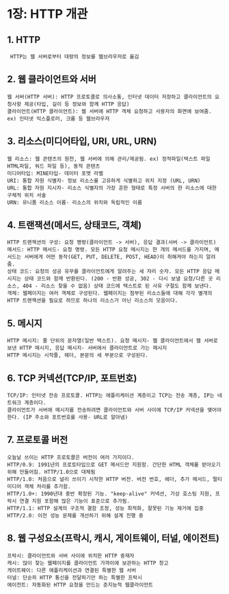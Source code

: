 # 1장: HTTP 개관

## 1. HTTP
     HTTP는 웹 서버로부터 대량의 정보를 웹브라우저로 옮김
## 2. 웹 클라이언트와 서버
    웹 서버(HTTP 서버): HTTP 프로토콜로 의사소통, 인터넷 데이터 저장하고 클라이언트의 요청사항 제공(타입, 길이 등 정보와 함께 HTTP 응답)
    클라이언트(HTTP 클라이언트): 웹 서버에 HTTP 객체 요청하고 사용자의 화면에 보여줌. ex) 인터넷 익스플로러, 크롬 등 웹브라우저
## 3. 리소스(미디어타입, URI, URL, URN)
    웹 리소스: 웹 콘텐츠의 원천, 웹 서버에 의해 관리/제공됨. ex) 정적파일(텍스트 파일 HTML파일, 워드 파일 등), 동적 콘텐츠
    미디어타입: MINE타입- 데이터 포맷 라벨
    URI: 통합 자원 식별자- 정보 리소스를 고유하게 식별하고 위치 지정 (URL, URN)
    URL: 통합 자원 지시자- 리소스 식별자의 가장 흔한 형태로 특정 서버의 한 리소스에 대한 구체적 위치 서술
    URN: 유니폼 리소스 이름- 리소스의 위치와 독립적인 이름
## 4. 트랜잭션(메서드, 상태코드, 객체)
    HTTP 트랜잭션의 구성: 요청 명령(클라이언트 -> 서버), 응답 결과(서버 -> 클라이언트)
    메서드: HTTP 메서드- 요청 명령. 모든 HTTP 요청 메시지는 한 개의 메서드를 가지며, 메서드는 서버에게 어떤 동작(GET, PUT, DELETE, POST, HEAD)이 취해져야 하는지 알려줌.
    상태 코드: 요청의 성공 유무를 클라이언트에게 알려주는 세 자리 숫자. 모든 HTTP 응답 메시지는 상태 코드와 함께 반환된다. (200 - 반환 성공, 302 - 다시 보낼 요청/다른 곳 리소스, 404 - 리소스 찾을 수 없음) 상태 코드에 텍스트로 된 사유 구절도 함께 보낸다.
    객체: 웹페이지는 여러 객체로 구성된다. 웹페이지는 첨부된 리소스들에 대해 각각 별개의 HTTP 트랜잭션을 필요로 하므로 하나의 리소스가 아닌 리소스의 모음이다.
## 5. 메시지
    HTTP 메시지: 줄 단위의 문자열(일반 텍스트). 요청 메시지- 웹 클라이언트에서 웹 서버로 보낸 HTTP 메시지, 응답 메시지- 서버에서 클라이언트로 가는 메시지
    HTTP 메시지는 시작줄, 헤더, 본문의 세 부분으로 구성된다.
## 6. TCP 커넥션(TCP/IP, 포트번호)
    TCP/IP: 인터넷 전송 프로토콜. HTTP는 애플리케이션 계층이고 TCP는 전송 계층, IP는 네트워크 계층이다.
    클라이언트가 서버에 메시지를 전송하려면 클라이언트와 서버 사이에 TCP/IP 커넥션을 맺어야 한다. (IP 주소와 포트번호를 사용- URL로 알아냄)
## 7. 프로토콜 버전
    오늘날 쓰이는 HTTP 프로토콜은 버전이 여러 가지이다.
    HTTP/0.9: 1991년의 프로토타입으로 GET 메서드만 지원함. 간단한 HTML 객체를 받아오기 위해 만들어짐. HTTP/1.0으로 대체됨
    HTTP/1.0: 처음으로 널리 쓰이기 시작한 HTTP 버전. 버전 번호, 헤더, 추가 메서드, 멀티미디어 객체 처리를 추가함.
    HTTP/1.0+: 1990년대 중반 확장된 기능. "keep-alive" 커넥션, 가상 호스팅 지원, 프락시 연결 지원 포함해 많은 기능이 표준으로 추가됨.
    HTTP/1.1: HTTP 설계의 구조적 결함 조정, 성능 최적화, 잘못된 기능 제거에 집중
    HTTP/2.0: 이전 성능 문제를 개선하기 위해 설계 진행 중
## 8. 웹 구성요소(프락시, 캐시, 게이트웨이, 터널, 에이전트)
    프락시: 클라이언트와 서버 사이에 위치한 HTTP 중재자
    캐시: 많이 찾는 웹페이지를 클라이언트 가까이에 보관하는 HTTP 창고
    게이트웨이: 다른 애플리케이션과 연결된 특별한 웹 서버
    터널: 단순히 HTTP 통신을 전달하기만 하는 특별한 프락시
    에이전트: 자동화된 HTTP 요청을 만드는 준지능적 웹클라이언트
